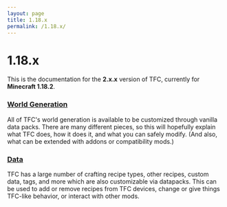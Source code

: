 ```yaml
---
layout: page
title: 1.18.x
permalink: /1.18.x/
---
```


# 1.18.x

This is the documentation for the **2.x.x** version of TFC, currently for **Minecraft 1.18.2**.

### [World Generation](worldgen/)

All of TFC's world generation is available to be customized through vanilla data packs. There are many different pieces, so this will hopefully explain what TFC does, how it does it, and what you can safely modify. (And also, what can be extended with addons or compatibility mods.)

### [Data](data/)

TFC has a large number of crafting recipe types, other recipes, custom data, tags, and more which are also customizable via datapacks. This can be used to add or remove recipes from TFC devices, change or give things TFC-like behavior, or interact with other mods.
